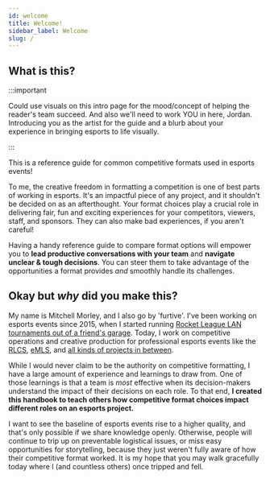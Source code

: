 ```yaml
---
id: welcome
title: Welcome!
sidebar_label: Welcome
slug: /
---
```


## What is this?

:::important

Could use visuals on this intro page for the mood/concept of helping the reader's team succeed. And also we'll need to work YOU in here, Jordan. Introducing you as the artist for the guide and a blurb about your experience in bringing esports to life visually.

:::

This is a reference guide for common competitive formats used in esports events!

To me, the creative freedom in formatting a competition is one of best parts of working in esports.
It's an impactful piece of any project, and it shouldn't be decided on as an afterthought.
Your format choices play a crucial role in delivering fair, fun and exciting experiences for your competitors, viewers, staff, and sponsors.
They can also make bad experiences, if you aren't careful!

Having a handy reference guide to compare format options will empower you to **lead productive conversations with your team** and **navigate unclear & tough decisions**.
You can steer them to take advantage of the opportunities a format provides *and* smoothly handle its challenges.

## Okay but *why* did you make this?

My name is Mitchell Morley, and I also go by 'furtive'.
I've been working on esports events since 2015, when I started running
 [Rocket League LAN tournaments out of a friend's garage](https://secure.meetupstatic.com/photos/event/a/d/4/d/highres_444404365.jpeg).
Today, I work on competitive operations and creative production for professional esports events like the [RLCS](https://www.rocketleague.com/news/introducing-rlcs-x/), [eMLS](https://www.mlssoccer.com/news/emls-cup-2021-preview-how-watch-stream-and-follow-action),
 and [all kinds of projects in between](https://mitchellmorley.com).

While I would never claim to be the authority on competitive formatting, I have a large amount of experience and learnings to draw from.
One of those learnings is that a team is *most* effective when its decision-makers understand the impact of their decisions on each role.
To that end, **I created this handbook to teach others how competitive format choices impact different roles on an esports project.**

I want to see the baseline of esports events rise to a higher quality, and that's only possible if we share knowledge openly.
Otherwise, people will continue to trip up on preventable logistical issues, or miss easy opportunities for storytelling, because they just weren't fully aware of how their competitive format worked.
It is my hope that you may walk gracefully today where I (and countless others) once tripped and fell.
